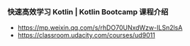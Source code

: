 ### 快速高效学习 Kotlin | Kotlin Bootcamp 课程介绍

- https://mp.weixin.qq.com/s/rhDO70UNxdWzw-ILSn2lsA
- https://classroom.udacity.com/courses/ud9011